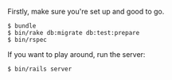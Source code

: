 
Firstly, make sure you're set up and good to go.

    $ bundle
    $ bin/rake db:migrate db:test:prepare
    $ bin/rspec

If you want to play around, run the server:

    $ bin/rails server

